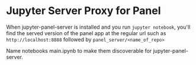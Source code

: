 # Jupyter Server Proxy for Panel

When jupyter-panel-server is installed and you run `jupyter notebook`,
you'll find the served version of the panel app at the regular url
such as `http://localhost:8888` followed by `panel_server/<name_of_repo>`

Name notebooks main.ipynb to make them discoverable for jupyter-panel-server.
